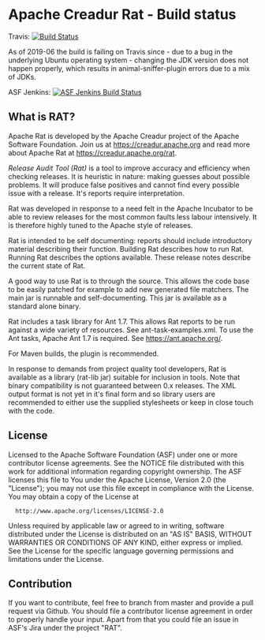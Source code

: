 # Apache Creadur Rat - Build status

Travis: [![Build Status](https://travis-ci.org/apache/creadur-rat.svg?branch=master)](https://travis-ci.org/apache/creadur-rat.svg?branch=master)

As of 2019-06 the build is failing on Travis since - due to a bug in the underlying Ubuntu operating system - changing the JDK version does not happen properly, which results in animal-sniffer-plugin errors due to a mix of JDKs.

ASF Jenkins: [![ASF Jenkins Build Status](https://builds.apache.org/buildStatus/icon?job=Creadur-Rat&style=plastic)](https://builds.apache.org/view/A-D/view/Creadur/job/Creadur-Rat/)

## What is RAT?

Apache Rat is developed by the Apache Creadur project of the Apache Software
Foundation. Join us at https://creadur.apache.org and read more about Apache Rat
at https://creadur.apache.org/rat.

*Release Audit Tool (Rat)* is a tool to improve accuracy and efficiency when checking
releases. It is heuristic in nature: making guesses about possible problems. It
will produce false positives and cannot find every possible issue with a release.
It's reports require interpretation.

Rat was developed in response to a need felt in the Apache Incubator to be able to
review releases for the most common faults less labour intensively. It is therefore
highly tuned to the Apache style of releases.

Rat is intended to be self documenting: reports should include introductory material
describing their function. Building Rat describes how to run Rat. Running Rat
describes the options available. These release notes describe the current state of
Rat.

A good way to use Rat is to through the source. This allows the code base to be
easily patched for example to add new generated file matchers. The main jar is
runnable and self-documenting. This jar is available as a standard alone binary.

Rat includes a task library for Ant 1.7. This allows Rat reports to be run against
a wide variety of resources. See ant-task-examples.xml. To use the Ant tasks,
Apache Ant 1.7 is required. See https://ant.apache.org/.

For Maven builds, the plugin is recommended.

In response to demands from project quality tool developers, Rat is available as a
library (rat-lib jar) suitable for inclusion in tools. Note that binary compatibility
is not guaranteed between 0.x releases. The XML output format is not yet in it's
final form and so library users are recommended to either use the supplied
stylesheets or keep in close touch with the code.

## License

  Licensed to the Apache Software Foundation (ASF) under one or more
  contributor license agreements.  See the NOTICE file distributed with
  this work for additional information regarding copyright ownership.
  The ASF licenses this file to You under the Apache License, Version 2.0
  (the "License"); you may not use this file except in compliance with
  the License.  You may obtain a copy of the License at

      http://www.apache.org/licenses/LICENSE-2.0

  Unless required by applicable law or agreed to in writing, software
  distributed under the License is distributed on an "AS IS" BASIS,
  WITHOUT WARRANTIES OR CONDITIONS OF ANY KIND, either express or implied.
  See the License for the specific language governing permissions and
  limitations under the License.

## Contribution

If you want to contribute, feel free to branch from master and provide a pull request via Github.
You should file a contributor license agreement in order to properly handle your input.
Apart from that you could file an issue in ASF's Jira under the project "RAT".
